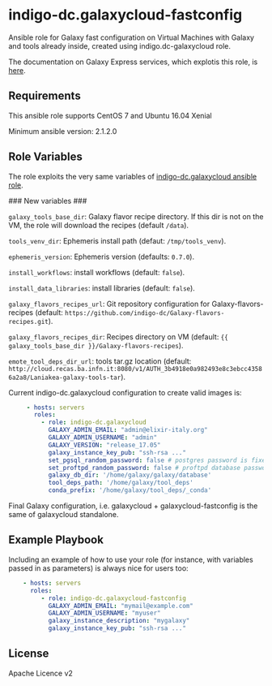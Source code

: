 indigo-dc.galaxycloud-fastconfig
================================

Ansible role for Galaxy fast configuration on Virtual Machines with Galaxy and tools already inside, created using indigo.dc-galaxycloud role. 

The documentation on Galaxy Express services, which explotis this role, is [here](https://laniakea.readthedocs.io/en/latest/admin_documentation/indigo_paas_deploy/galaxy_vm.html).

Requirements
------------
This ansible role supports CentOS 7 and Ubuntu 16.04 Xenial

Minimum ansible version: 2.1.2.0

Role Variables
--------------

The role exploits the very same variables of [indigo-dc.galaxycloud ansible role](https://github.com/indigo-dc/ansible-role-galaxycloud).

### New variables ###

``galaxy_tools_base_dir``: Galaxy flavor recipe directory. If this dir is not on the VM, the role will download the recipes (default ``/data``).

``tools_venv_dir``: Ephemeris install path (defaut: ``/tmp/tools_venv``).

``ephemeris_version``: Ephemeris version (defaults: ``0.7.0``).

``install_workflows``: install workflows (default: ``false``).

``install_data_libraries``: install libraries (default: ``false``).

``galaxy_flavors_recipes_url``: Git repository configuration for Galaxy-flavors-recipes (default: ``https://github.com/indigo-dc/Galaxy-flavors-recipes.git``).

``galaxy_flavors_recipes_dir``: Recipes directory on VM (default: ``{{ galaxy_tools_base_dir }}/Galaxy-flavors-recipes``).

``emote_tool_deps_dir_url``: tools tar.gz location (default: ``http://cloud.recas.ba.infn.it:8080/v1/AUTH_3b4918e0a982493e8c3ebcc43586a2a8/Laniakea-galaxy-tools-tar``).

Current indigo-dc.galaxycloud configuration to create valid images is:
```yaml
     - hosts: servers
       roles:
         - role: indigo-dc.galaxycloud
           GALAXY_ADMIN_EMAIL: "admin@elixir-italy.org"
           GALAXY_ADMIN_USERNAME: "admin"
           GALAXY_VERSION: "release_17.05"
           galaxy_instance_key_pub: "ssh-rsa ..."
           set_pgsql_random_password: false # postgres password is fixed: galaxy
           set_proftpd_random_password: false # proftpd database password is fixed: galaxy
           galaxy_db_dir: '/home/galaxy/galaxy/database'
           tool_deps_path: '/home/galaxy/tool_deps'
           conda_prefix: '/home/galaxy/tool_deps/_conda'
```

Final Galaxy configuration, i.e. galaxycloud + galaxycloud-fastconfig is the same of galaxycloud standalone.

Example Playbook
----------------

Including an example of how to use your role (for instance, with variables passed in as parameters) is always nice for users too:

```yaml
    - hosts: servers
      roles:
         - role: indigo-dc.galaxycloud-fastconfig
           GALAXY_ADMIN_EMAIL: "mymail@example.com"
           GALAXY_ADMIN_USERNAME: "myuser"
           galaxy_instance_description: "mygalaxy"
           galaxy_instance_key_pub: "ssh-rsa ..."
```

License
-------

Apache Licence v2
